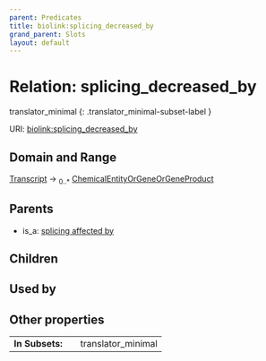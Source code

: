 ```yaml
---
parent: Predicates
title: biolink:splicing_decreased_by
grand_parent: Slots
layout: default
---
```


# Relation: splicing_decreased_by

translator_minimal
{: .translator_minimal-subset-label }




URI: [biolink:splicing_decreased_by](https://w3id.org/biolink/vocab/splicing_decreased_by)

## Domain and Range

[Transcript](Transcript.md) ->  <sub>0..\*</sub> [ChemicalEntityOrGeneOrGeneProduct](ChemicalEntityOrGeneOrGeneProduct.md)

## Parents

 *  is_a: [splicing affected by](splicing_affected_by.md)

## Children


## Used by


## Other properties

|  |  |  |
| --- | --- | --- |
| **In Subsets:** | | translator_minimal |

